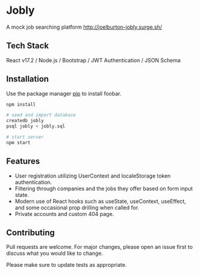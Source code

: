 # Jobly

A mock job searching platform
http://joelburton-jobly.surge.sh/

## Tech Stack
React v17.2 / Node.js / Bootstrap / JWT Authentication / JSON Schema 

## Installation

Use the package manager [pip](https://pip.pypa.io/en/stable/) to install foobar.

```bash
npm install 

# seed and import database
createdb jobly
psql jobly < jobly.sql

# start server
npm start
```

## Features
- User registration utilizing UserContext and localeStorage token authentication.
- Filtering through companies and the jobs they offer based on form input state.
- Modern use of React hooks such as useState, useContext, useEffect, and some occasional prop drilling when called for. 
- Private accounts and custom 404 page. 

## Contributing
Pull requests are welcome. For major changes, please open an issue first to discuss what you would like to change.

Please make sure to update tests as appropriate.

